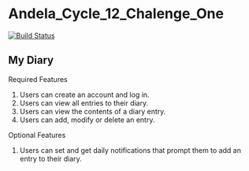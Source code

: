 # Andela_Cycle_12_Chalenge_One
[![Build Status](https://travis-ci.org/aime19/Andela_Cycle_12_Chalenge_One.svg?branch=master)](https://travis-ci.org/aime19/Andela_Cycle_12_Chalenge_One)


## My Diary
Required Features
1. Users can create an account and log in.
2. Users can view all entries to their diary.
3. Users can view the contents of a diary entry.
4. Users can add, modify or delete an entry.

Optional Features
1. Users can set and get daily notifications that prompt them to add an entry to their diary.

